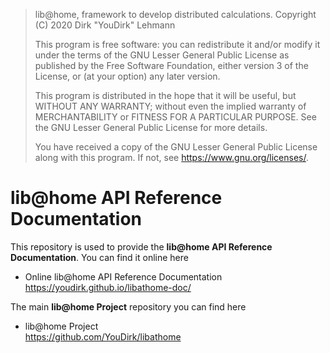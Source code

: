 > lib@home, framework to develop distributed calculations.
> Copyright (C) 2020  Dirk "YouDirk" Lehmann
>
> This program is free software: you can redistribute it and/or modify
> it under the terms of the GNU Lesser General Public License as
> published by the Free Software Foundation, either version 3 of the
> License, or (at your option) any later version.
>
> This program is distributed in the hope that it will be useful,
> but WITHOUT ANY WARRANTY; without even the implied warranty of
> MERCHANTABILITY or FITNESS FOR A PARTICULAR PURPOSE.  See the
> GNU Lesser General Public License for more details.
>
> You have received a copy of the GNU Lesser General Public License
> along with this program.  If not, see <https://www.gnu.org/licenses/>.


lib@home API Reference Documentation
====================================

This repository is used to provide the **lib@home API Reference
Documentation**.  You can find it online here

* Online lib@home API Reference Documentation  
  https://youdirk.github.io/libathome-doc/

The main **lib@home Project** repository you can find here

* lib@home Project  
  https://github.com/YouDirk/libathome
